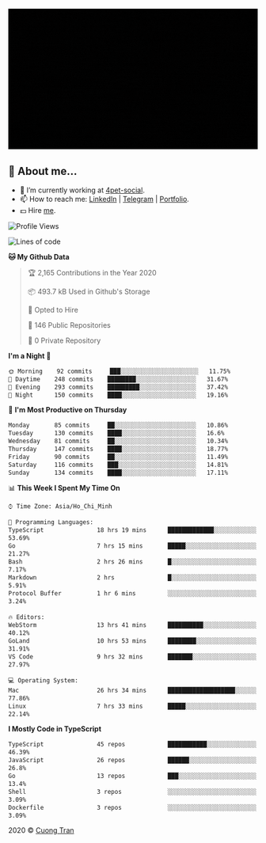 ![banner](https://raw.githubusercontent.com/103cuong/103cuong/master/banner.gif)

## 🦄 About me...

- 🚀 I’m currently working at [4pet-social](https://github.com/4pet-social).
- 📫 How to reach me: [LinkedIn](https://linkedin.com/in/103cuong) | [Telegram](https://t.me/cuong103) | [Portfolio](https://103cuong.github.io/).
- 💵 Hire [me](mailto:103cuong@gmail.com).

<!--START_SECTION:waka-->
![Profile Views](http://img.shields.io/badge/Profile%20Views-34-blue)

![Lines of code](https://img.shields.io/badge/From%20Hello%20World%20I%27ve%20Written-17.6%20million%20lines%20of%20code-blue)

**🐱 My Github Data** 

> 🏆 2,165 Contributions in the Year 2020
 > 
> 📦 493.7 kB Used in Github's Storage 
 > 
> 💼 Opted to Hire
 > 
> 📜 146 Public Repositories
 > 
> 🔑 0 Private Repository 
 > 
**I'm a Night 🦉** 

```text
🌞 Morning    92 commits     ███░░░░░░░░░░░░░░░░░░░░░░   11.75% 
🌆 Daytime    248 commits    ████████░░░░░░░░░░░░░░░░░   31.67% 
🌃 Evening    293 commits    █████████░░░░░░░░░░░░░░░░   37.42% 
🌙 Night      150 commits    ████░░░░░░░░░░░░░░░░░░░░░   19.16%

```
📅 **I'm Most Productive on Thursday** 

```text
Monday       85 commits     ██░░░░░░░░░░░░░░░░░░░░░░░   10.86% 
Tuesday      130 commits    ████░░░░░░░░░░░░░░░░░░░░░   16.6% 
Wednesday    81 commits     ██░░░░░░░░░░░░░░░░░░░░░░░   10.34% 
Thursday     147 commits    ████░░░░░░░░░░░░░░░░░░░░░   18.77% 
Friday       90 commits     ██░░░░░░░░░░░░░░░░░░░░░░░   11.49% 
Saturday     116 commits    ███░░░░░░░░░░░░░░░░░░░░░░   14.81% 
Sunday       134 commits    ████░░░░░░░░░░░░░░░░░░░░░   17.11%

```


📊 **This Week I Spent My Time On** 

```text
⌚︎ Time Zone: Asia/Ho_Chi_Minh

💬 Programming Languages: 
TypeScript               18 hrs 19 mins      █████████████░░░░░░░░░░░░   53.69% 
Go                       7 hrs 15 mins       █████░░░░░░░░░░░░░░░░░░░░   21.27% 
Bash                     2 hrs 26 mins       █░░░░░░░░░░░░░░░░░░░░░░░░   7.17% 
Markdown                 2 hrs               █░░░░░░░░░░░░░░░░░░░░░░░░   5.91% 
Protocol Buffer          1 hr 6 mins         ░░░░░░░░░░░░░░░░░░░░░░░░░   3.24%

🔥 Editors: 
WebStorm                 13 hrs 41 mins      ██████████░░░░░░░░░░░░░░░   40.12% 
GoLand                   10 hrs 53 mins      ████████░░░░░░░░░░░░░░░░░   31.91% 
VS Code                  9 hrs 32 mins       ███████░░░░░░░░░░░░░░░░░░   27.97%

💻 Operating System: 
Mac                      26 hrs 34 mins      ███████████████████░░░░░░   77.86% 
Linux                    7 hrs 33 mins       █████░░░░░░░░░░░░░░░░░░░░   22.14%

```

**I Mostly Code in TypeScript** 

```text
TypeScript               45 repos            ███████████░░░░░░░░░░░░░░   46.39% 
JavaScript               26 repos            ██████░░░░░░░░░░░░░░░░░░░   26.8% 
Go                       13 repos            ███░░░░░░░░░░░░░░░░░░░░░░   13.4% 
Shell                    3 repos             ░░░░░░░░░░░░░░░░░░░░░░░░░   3.09% 
Dockerfile               3 repos             ░░░░░░░░░░░░░░░░░░░░░░░░░   3.09%

```



<!--END_SECTION:waka-->

2020 © [Cuong Tran](https://github.com/103cuong)

